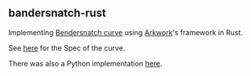 bandersnatch-rust
------

Implementing [Bendersnatch curve](https://ethresear.ch/t/introducing-bandersnatch-a-fast-elliptic-curve-built-over-the-bls12-381-scalar-field/9957) using [Arkwork](https://github.com/arkworks-rs/curves)'s framework in Rust.

See [here](https://github.com/asanso/Bandersnatch/blob/main/README.md) for 
the Spec of the curve.

There was also a Python implementation [here](https://github.com/asanso/Bandersnatch/).